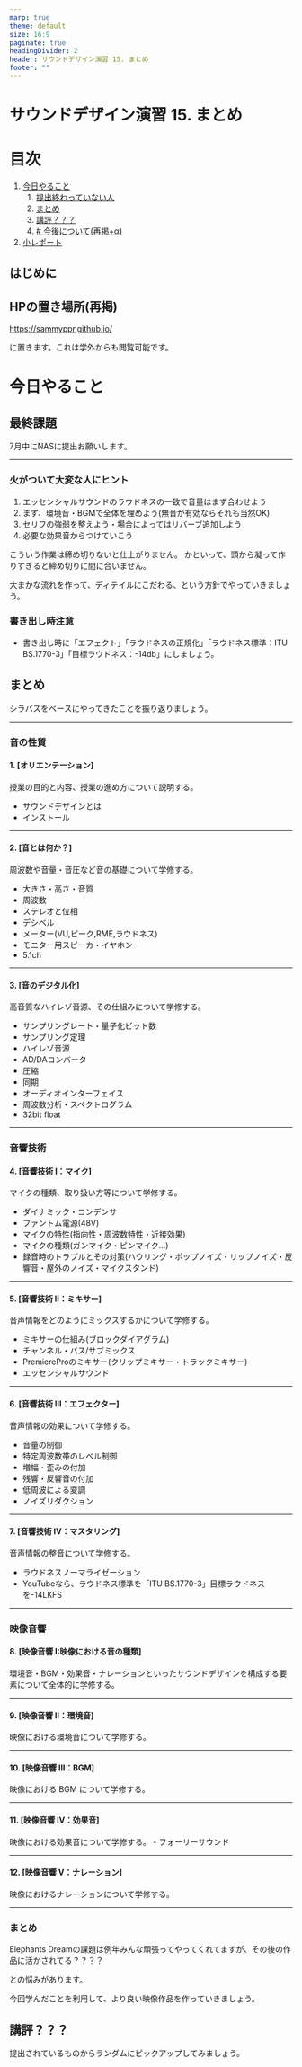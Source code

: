 ```yaml
---
marp: true
theme: default
size: 16:9
paginate: true
headingDivider: 2
header: サウンドデザイン演習 15. まとめ
footer: ""
---
```


# サウンドデザイン演習  15. まとめ<!-- omit in toc -->

# 目次<!-- omit in toc -->

1. [今日やること](#今日やること)
   1. [提出終わっていない人](#提出終わっていない人)
   2. [まとめ](#まとめ)
   3. [講評？？？](#講評)
   4. [# 今後について(再掲+α)](#-今後について再掲α)
2. [小レポート](#小レポート)




## はじめに

## HPの置き場所(再掲)

https://sammyppr.github.io/

に置きます。これは学外からも閲覧可能です。



# 今日やること

## 最終課題
7月中にNASに提出お願いします。

---
### 火がついて大変な人にヒント
1. エッセンシャルサウンドのラウドネスの一致で音量はまず合わせよう
2. まず、環境音・BGMで全体を埋めよう(無音が有効ならそれも当然OK)
3. セリフの強弱を整えよう・場合によってはリバーブ追加しよう
4. 必要な効果音からつけていこう

こういう作業は締め切りないと仕上がりません。
かといって、頭から凝って作りすぎると締め切りに間に合いません。

大まかな流れを作って、ディテイルにこだわる、という方針でやっていきましょう。

### 書き出し時注意
- 書き出し時に「エフェクト」「ラウドネスの正規化」「ラウドネス標準：ITU BS.1770-3」「目標ラウドネス：-14db」にしましょう。

## まとめ
シラバスをベースにやってきたことを振り返りましょう。

---
### 音の性質
#### 1. [オリエンテーション]
   授業の目的と内容、授業の進め方について説明する。

   - サウンドデザインとは
   - インストール

---   
#### 2. [音とは何か？]
   周波数や音量・音圧など音の基礎について学修する。

   - 大きさ・高さ・音質
   - 周波数
   - ステレオと位相
   - デシベル
   - メーター(VU,ピーク,RME,ラウドネス)
   - モニター用スピーカ・イヤホン
   - 5.1ch

---
#### 3. [音のデジタル化]
   高音質なハイレゾ音源、その仕組みについて学修する。

   - サンプリングレート・量子化ビット数
   - サンプリング定理
   - ハイレゾ音源
   - AD/DAコンバータ
   - 圧縮
   - 同期
   - オーディオインターフェイス
   - 周波数分析・スペクトログラム
   - 32bit float

---
### 音響技術
#### 4. [音響技術 I：マイク]
   マイクの種類、取り扱い方等について学修する。

   - ダイナミック・コンデンサ
   - ファントム電源(48V)
   - マイクの特性(指向性・周波数特性・近接効果)
   - マイクの種類(ガンマイク・ピンマイク...)
   - 録音時のトラブルとその対策(ハウリング・ポップノイズ・リップノイズ・反響⾳・屋外のノイズ・マイクスタンド)

---
#### 5. [音響技術 II：ミキサー]
   音声情報をどのようにミックスするかについて学修する。

   - ミキサーの仕組み(ブロックダイアグラム)
   - チャンネル・バス/サブミックス
   - PremiereProのミキサー(クリップミキサー・トラックミキサー)
   - エッセンシャルサウンド


---
#### 6. [音響技術 III：エフェクター]
   音声情報の効果について学修する。

   - 音量の制御
   - 特定周波数帯のレベル制御
   - 増幅・歪みの付加
   - 残響・反響音の付加
   - 低周波による変調
   - ノイズリダクション

---
#### 7. [音響技術 IV：マスタリング]
   音声情報の整音について学修する。

   - ラウドネスノーマライゼーション
   - YouTubeなら、ラウドネス標準を「ITU BS.1770-3」⽬標ラウドネスを-14LKFS

---
### 映像音響
#### 8. [映像音響 I:映像における音の種類]
   環境音・BGM・効果音・ナレーションといったサウンドデザインを構成する要素について全体的に学修する。

---
#### 9. [映像音響 II：環境音]
   映像における環境音について学修する。

---
#### 10. [映像音響 III：BGM]
   映像における BGM について学修する。

---
#### 11. [映像音響 IV：効果音]
   映像における効果音について学修する。
    - フォーリーサウンド

---
#### 12. [映像音響 V：ナレーション]
   映像におけるナレーションについて学修する。

---
### まとめ
Elephants Dreamの課題は例年みんな頑張ってやってくれてますが、その後の作品に活かされてる？？？？

との悩みがあります。

今回学んだことを利用して、より良い映像作品を作っていきましょう。


## 講評？？？
提出されているものからランダムにピックアップしてみましょう。




